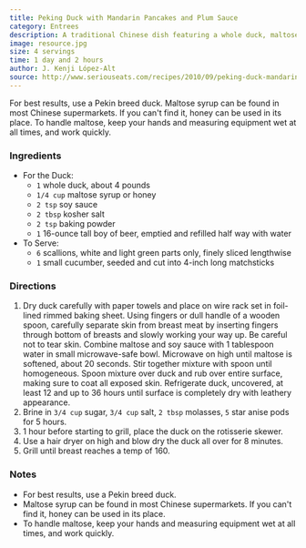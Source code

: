```yaml
---
title: Peking Duck with Mandarin Pancakes and Plum Sauce
category: Entrees
description: A traditional Chinese dish featuring a whole duck, maltose syrup and soy sauce, served with scallions and cucumber.
image: resource.jpg
size: 4 servings
time: 1 day and 2 hours
author: J. Kenji López-Alt
source: http://www.seriouseats.com/recipes/2010/09/peking-duck-mandarin-pancakes-plum-sauce-recipe.html
---
```


For best results, use a Pekin breed duck. Maltose syrup can be found in most Chinese supermarkets. If you can't find it, honey can be used in its place. To handle maltose, keep your hands and measuring equipment wet at all times, and work quickly.

### Ingredients

* For the Duck:
  * `1` whole duck, about 4 pounds
  * `1/4 cup` maltose syrup or honey
  * `2 tsp` soy sauce
  * `2 tbsp` kosher salt
  * `2 tsp` baking powder
  * `1` 16-ounce tall boy of beer, emptied and refilled half way with water
* To Serve:
  * `6` scallions, white and light green parts only, finely sliced lengthwise
  * `1` small cucumber, seeded and cut into 4-inch long matchsticks

### Directions

1. Dry duck carefully with paper towels and place on wire rack set in foil-lined rimmed baking sheet. Using fingers or dull handle of a wooden spoon, carefully separate skin from breast meat by inserting fingers through bottom of breasts and slowly working your way up. Be careful not to tear skin. Combine maltose and soy sauce with 1 tablespoon water in small microwave-safe bowl. Microwave on high until maltose is softened, about 20 seconds. Stir together mixture with spoon until homogeneous. Spoon mixture over duck and rub over entire surface, making sure to coat all exposed skin. Refrigerate duck, uncovered, at least 12 and up to 36 hours until surface is completely dry with leathery appearance.
2. Brine in `3/4 cup` sugar, `3/4 cup` salt, `2 tbsp` molasses, `5` star anise pods for 5 hours.
3. 1 hour before starting to grill, place the duck on the rotisserie skewer.
4. Use a hair dryer on high and blow dry the duck all over for 8 minutes.
5. Grill until breast reaches a temp of 160.

### Notes

* For best results, use a Pekin breed duck.
* Maltose syrup can be found in most Chinese supermarkets. If you can't find it, honey can be used in its place.
* To handle maltose, keep your hands and measuring equipment wet at all times, and work quickly.